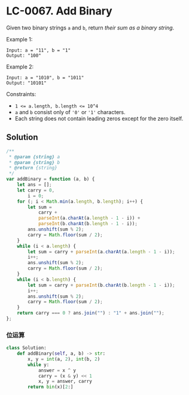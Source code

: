 # LC-0067. Add Binary

Given two binary strings `a` and `b`, return _their sum as a binary string_.

Example 1:

```
Input: a = "11", b = "1"
Output: "100"
```

Example 2:

```
Input: a = "1010", b = "1011"
Output: "10101"
```

Constraints:

-   `1 <= a.length, b.length <= 10^4`
-   `a` and `b` consist only of `'0'` or `'1'` characters.
-   Each string does not contain leading zeros except for the zero itself.

## Solution

```javascript
/**
 * @param {string} a
 * @param {string} b
 * @return {string}
 */
var addBinary = function (a, b) {
    let ans = [];
    let carry = 0,
        i = 0;
    for (; i < Math.min(a.length, b.length); i++) {
        let sum =
            carry +
            parseInt(a.charAt(a.length - 1 - i)) +
            parseInt(b.charAt(b.length - 1 - i));
        ans.unshift(sum % 2);
        carry = Math.floor(sum / 2);
    }
    while (i < a.length) {
        let sum = carry + parseInt(a.charAt(a.length - 1 - i));
        i++;
        ans.unshift(sum % 2);
        carry = Math.floor(sum / 2);
    }
    while (i < b.length) {
        let sum = carry + parseInt(b.charAt(b.length - 1 - i));
        i++;
        ans.unshift(sum % 2);
        carry = Math.floor(sum / 2);
    }
    return carry === 0 ? ans.join("") : "1" + ans.join("");
};
```

### 位运算

```python
class Solution:
    def addBinary(self, a, b) -> str:
        x, y = int(a, 2), int(b, 2)
        while y:
            answer = x ^ y
            carry = (x & y) << 1
            x, y = answer, carry
        return bin(x)[2:]
```
